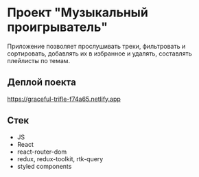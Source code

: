 # Проект "Музыкальный проигрыватель"

Приложение позволяет прослушивать треки, фильтровать и сортировать, добавлять их в избранное и удалять, составлять плейлисты по темам.

## Деплой поекта

https://graceful-trifle-f74a65.netlify.app

## Стек

- JS
- React
- react-router-dom
- redux, redux-toolkit, rtk-query
- styled components
